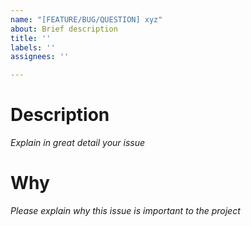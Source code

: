 ```yaml
---
name: "[FEATURE/BUG/QUESTION] xyz"
about: Brief description
title: ''
labels: ''
assignees: ''

---
```


# Description
_Explain in great detail your issue_

# Why
_Please explain why this issue is important to the project_
